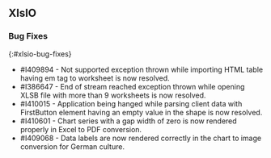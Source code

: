 ## XlsIO

### Bug Fixes
{:#xlsio-bug-fixes}

* \#I409894 - Not supported exception thrown while importing HTML table having em tag to worksheet is now resolved.
* \#I386647 - End of stream reached exception thrown while opening XLSB file with more than 9 worksheets is now resolved.
* \#I410015 - Application being hanged while parsing client data with FirstButton element having an empty value in the shape is now resolved.
* \#I410601 - Chart series with a gap width of zero is now rendered properly in Excel to PDF conversion.
* \#I409068 - Data labels are now rendered correctly in the chart to image conversion for German culture.